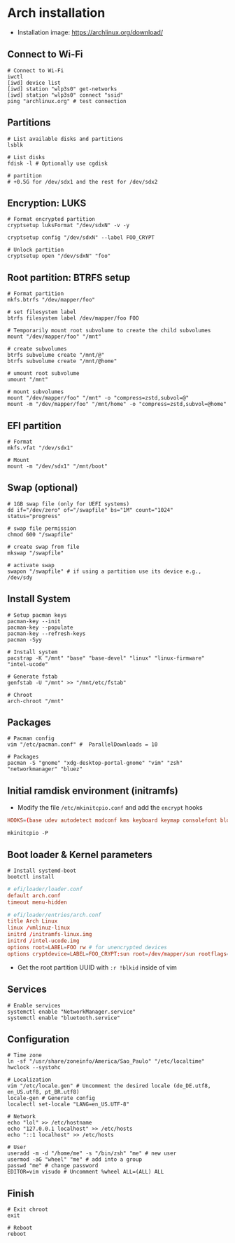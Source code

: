 # Arch installation

- Installation image: <https://archlinux.org/download/>

## Connect to Wi-Fi

```shell
# Connect to Wi-Fi
iwctl
[iwd] device list
[iwd] station "wlp3s0" get-networks
[iwd] station "wlp3s0" connect "ssid"
ping "archlinux.org" # test connection
```

## Partitions

```shell
# List available disks and partitions
lsblk

# List disks
fdisk -l # Optionally use cgdisk

# partition
# +0.5G for /dev/sdx1 and the rest for /dev/sdx2
```

## Encryption: LUKS

```shell
# Format encrypted partition
cryptsetup luksFormat "/dev/sdxN" -v -y

cryptsetup config "/dev/sdxN" --label FOO_CRYPT

# Unlock partition
cryptsetup open "/dev/sdxN" "foo"
```

## Root partition: BTRFS setup

```shell
# Format partition
mkfs.btrfs "/dev/mapper/foo"

# set filesystem label
btrfs filesystem label /dev/mapper/foo FOO

# Temporarily mount root subvolume to create the child subvolumes
mount "/dev/mapper/foo" "/mnt"

# create subvolumes
btrfs subvolume create "/mnt/@"
btrfs subvolume create "/mnt/@home"

# umount root subvolume
umount "/mnt"

# mount subvolumes
mount "/dev/mapper/foo" "/mnt" -o "compress=zstd,subvol=@"
mount -m "/dev/mapper/foo" "/mnt/home" -o "compress=zstd,subvol=@home"
```

## EFI partition

```shell
# Format
mkfs.vfat "/dev/sdx1"

# Mount
mount -m "/dev/sdx1" "/mnt/boot"
```

## Swap (optional)

```shell
# 1GB swap file (only for UEFI systems)
dd if="/dev/zero" of="/swapfile" bs="1M" count="1024" status="progress"

# swap file permission
chmod 600 "/swapfile"

# create swap from file
mkswap "/swapfile"

# activate swap
swapon "/swapfile" # if using a partition use its device e.g., /dev/sdy
```

## Install System

```shell
# Setup pacman keys
pacman-key --init
pacman-key --populate
pacman-key --refresh-keys
pacman -Syy

# Install system
pacstrap -K "/mnt" "base" "base-devel" "linux" "linux-firmware" "intel-ucode"

# Generate fstab
genfstab -U "/mnt" >> "/mnt/etc/fstab"

# Chroot
arch-chroot "/mnt"
```

## Packages

```shell
# Pacman config
vim "/etc/pacman.conf" #  ParallelDownloads = 10

# Packages
pacman -S "gnome" "xdg-desktop-portal-gnome" "vim" "zsh" "networkmanager" "bluez"
```

## Initial ramdisk environment (initramfs)

- Modify the file `/etc/mkinitcpio.conf` and add the `encrypt` hooks

```conf
HOOKS=(base udev autodetect modconf kms keyboard keymap consolefont block encrypt filesystems fsck)
```

```shell
mkinitcpio -P
```

## Boot loader & Kernel parameters

```shell
# Install systemd-boot
bootctl install
```

```conf
# efi/loader/loader.conf
default arch.conf
timeout menu-hidden
```

```conf
# efi/loader/entries/arch.conf
title Arch Linux
linux /vmlinuz-linux
initrd /initramfs-linux.img
initrd /intel-ucode.img
options root=LABEL=FOO rw # for unencrypted devices
options cryptdevice=LABEL=FOO_CRYPT:sun root=/dev/mapper/sun rootflags=subvol=@ rw # for encrypted devices
```

- Get the root partition UUID with `:r !blkid` inside of vim

## Services

```shell
# Enable services
systemctl enable "NetworkManager.service"
systemctl enable "bluetooth.service"
```

## Configuration

```shell
# Time zone
ln -sf "/usr/share/zoneinfo/America/Sao_Paulo" "/etc/localtime"
hwclock --systohc

# Localization
vim "/etc/locale.gen" # Uncomment the desired locale (de_DE.utf8, en_US.utf8, pt_BR.utf8)
locale-gen # Generate config
localectl set-locale "LANG=en_US.UTF-8"

# Network
echo "lol" >> /etc/hostname
echo "127.0.0.1 localhost" >> /etc/hosts
echo "::1 localhost" >> /etc/hosts

# User
useradd -m -d "/home/me" -s "/bin/zsh" "me" # new user
usermod -aG "wheel" "me" # add into a group
passwd "me" # change password
EDITOR=vim visudo # Uncomment %wheel ALL=(ALL) ALL
```

## Finish

```shell
# Exit chroot
exit

# Reboot
reboot
```
